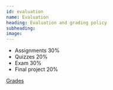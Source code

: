 ```yaml
---
id: evaluation
name: Evaluation
heading: Evaluation and grading policy
subheading: 
image: 
---
```


* Assignments 30%
* Quizzes 20%
* Exam 30%
* Final project 20%

[Grades](https://docs.google.com/spreadsheets/d/1UeudmgAlUsWG_3Es5szNCG2vdjsIcRC2HlCJbuxwebU/edit?usp=sharing)
